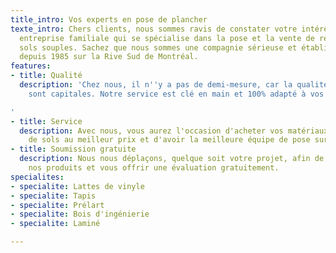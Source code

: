 ```yaml
---
title_intro: Vos experts en pose de plancher
texte_intro: Chers clients, nous sommes ravis de constater votre intérêt pour notre
  entreprise familiale qui se spécialise dans la pose et la vente de revêtements de
  sols souples. Sachez que nous sommes une compagnie sérieuse et établie qui opère
  depuis 1985 sur la Rive Sud de Montréal.
features:
- title: Qualité
  description: 'Chez nous, il n''y a pas de demi-mesure, car la qualité et la finition
    sont capitales. Notre service est clé en main et 100% adapté à vos souhaits!

'
- title: Service
  description: Avec nous, vous aurez l'occasion d'acheter vos matériaux de recouvrement
    de sols au meilleur prix et d'avoir la meilleure équipe de pose sur le marché.
- title: Soumission gratuite
  description: Nous nous déplaçons, quelque soit votre projet, afin de vous présenter
    nos produits et vous offrir une évaluation gratuitement.
specialites:
- specialite: Lattes de vinyle
- specialite: Tapis
- specialite: Prélart
- specialite: Bois d'ingénierie
- specialite: Laminé

---
```

